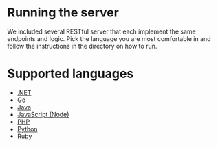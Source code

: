 # Running the server

We included several RESTful server that each implement the same endpoints and
logic. Pick the language you are most comfortable in and follow the
instructions in the directory on how to run.

# Supported languages

* [.NET](dotnet/README.md)
* [Go](go/README.md)
* [Java](java/README.md)
* [JavaScript (Node)](node/README.md)
* [PHP](php/README.md)
* [Python](python/README.md)
* [Ruby](ruby/README.md)
